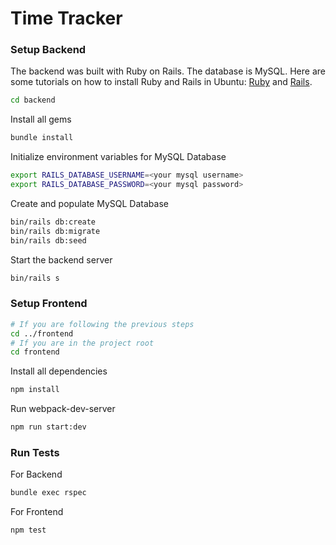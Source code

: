 # Time Tracker

### Setup Backend

The backend was built with Ruby on Rails. The database is MySQL. Here are some
tutorials on how to install Ruby and Rails in Ubuntu: [Ruby](https://gorails.com/setup/ubuntu/16.04#ruby "Ruby") and [Rails](https://gorails.com/setup/ubuntu/16.04#rails "Rails").

```bash
cd backend
```

Install all gems

```bash
bundle install
```

Initialize environment variables for MySQL Database

```bash
export RAILS_DATABASE_USERNAME=<your mysql username>
export RAILS_DATABASE_PASSWORD=<your mysql password>
```
Create and populate MySQL Database

```bash
bin/rails db:create
bin/rails db:migrate
bin/rails db:seed
```
Start the backend server

```bash
bin/rails s
```

### Setup Frontend

```bash
# If you are following the previous steps
cd ../frontend
# If you are in the project root
cd frontend
```

Install all dependencies

```bash
npm install
```

Run webpack-dev-server

```bash
npm run start:dev
```

### Run Tests

For Backend

```bash
bundle exec rspec
```

For Frontend

```bash
npm test
```
